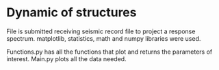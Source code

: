 # Dynamic of structures

File is submitted receiving seismic record file to project a response spectrum. matplotlib, statistics, math and numpy libraries were used.

Functions.py has all the functions that plot and returns the parameters of interest.
Main.py plots all the data needed.
